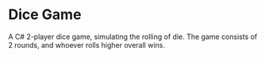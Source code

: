 # Dice Game

A C# 2-player dice game, simulating the rolling of die. The game consists of 2 rounds, and whoever rolls higher overall wins.

